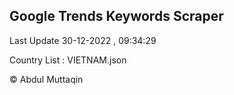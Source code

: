 

## Google Trends Keywords Scraper 
 
Last Update 30-12-2022 , 09:34:29

Country List :
VIETNAM.json



© Abdul Muttaqin 
